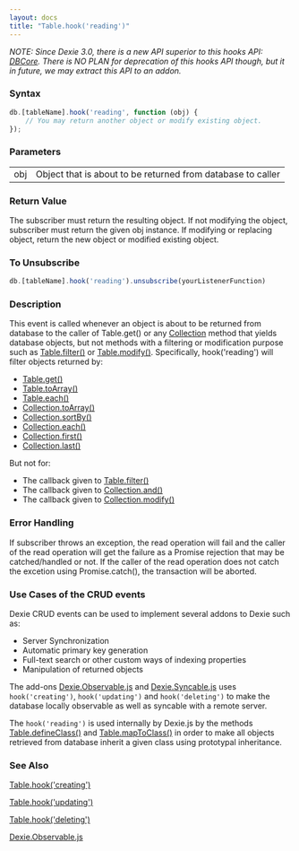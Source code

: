 ```yaml
---
layout: docs
title: "Table.hook('reading')"
---
```


*NOTE: Since Dexie 3.0, there is a new API superior to this hooks API: [DBCore](/docs/DBCore/DBCore). There is NO PLAN for deprecation of this hooks API though, but it in future, we may extract this API to an addon.*

### Syntax

```javascript
db.[tableName].hook('reading', function (obj) {
    // You may return another object or modify existing object.
});
```

### Parameters
<table>
<tr><td>obj</td><td>Object that is about to be returned from database to caller</td></tr>
</table>

### Return Value

The subscriber must return the resulting object. If not modifying the object, subscriber must return the given obj instance. If modifying or replacing object, return the new object or modified existing object.

### To Unsubscribe

```javascript
db.[tableName].hook('reading').unsubscribe(yourListenerFunction)
```

### Description

This event is called whenever an object is about to be returned from database to the caller of Table.get() or any [Collection](/docs/Collection/Collection) method that yields database objects, but not methods with a filtering or modification purpose such as [Table.filter()](/docs/Table/Table.filter()) or [Table.modify()](/docs/Table/Table.modify()). Specifically, hook('reading') will filter objects returned by:

* [Table.get()](/docs/Table/Table.get())
* [Table.toArray()](/docs/Table/Table.toArray())
* [Table.each()](/docs/Table/Table.each())
* [Collection.toArray()](/docs/Collection/Collection.toArray())
* [Collection.sortBy()](/docs/Collection/Collection.sortBy())
* [Collection.each()](/docs/Collection/Collection.each())
* [Collection.first()](/docs/Collection/Collection.first())
* [Collection.last()](/docs/Collection/Collection.last())

But not for:

* The callback given to [Table.filter()](/docs/Table/Table.filter())
* The callback given to [Collection.and()](/docs/Collection/Collection.and()) 
* The callback given to [Collection.modify()](/docs/Collection/Collection.modify())

### Error Handling

If subscriber throws an exception, the read operation will fail and the caller of the read operation will get the failure as a Promise rejection that may be catched/handled or not. If the caller of the read operation does not catch the excetion using Promise.catch(), the transaction will be aborted.

### Use Cases of the CRUD events

Dexie CRUD events can be used to implement several addons to Dexie such as:
* Server Synchronization
* Automatic primary key generation
* Full-text search or other custom ways of indexing properties
* Manipulation of returned objects

The add-ons [Dexie.Observable.js](/docs/Observable/Dexie.Observable.js) and [Dexie.Syncable.js](/docs/Syncable/Dexie.Syncable.js) uses  `hook('creating')`, `hook('updating')` and `hook('deleting')` to make the database locally observable as well as syncable with a remote server.

The `hook('reading')` is used internally by Dexie.js by the methods [Table.defineClass()](/docs/Table/Table.defineClass()) and [Table.mapToClass()](.docs/Table/Table.mapToClass()) in order to make all objects retrieved from database inherit a given class using prototypal inheritance.

### See Also

[Table.hook('creating')](/docs/Table/Table.hook('creating'))

[Table.hook('updating')](/docs/Table/Table.hook('updating'))

[Table.hook('deleting')](/docs/Table/Table.hook('deleting'))

[Dexie.Observable.js](/docs/Observable/Dexie.Observable.js)
